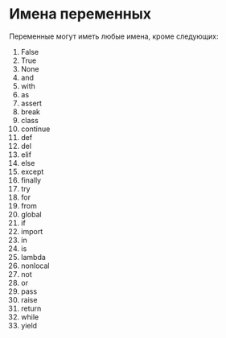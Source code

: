# Имена переменных
Переменные могут иметь любые имена, кроме следующих:
 1. False
 2. True
 3. None
 4. and
 5. with
 6. as
 7. assert
 8. break
 9. class
10. continue
11. def
12. del
13. elif
14. else
15. except
16. finally
17. try
18. for
19. from
20. global
21. if
22. import
23. in
24. is
25. lambda
26. nonlocal
27. not
28. or
29. pass
30. raise
31. return
32. while
33. yield
